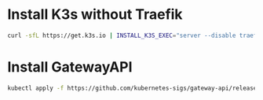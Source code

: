 # Install K3s without Traefik

```bash
curl -sfL https://get.k3s.io | INSTALL_K3S_EXEC="server --disable traefik" sh
```

# Install GatewayAPI

```bash
kubectl apply -f https://github.com/kubernetes-sigs/gateway-api/releases/download/v1.0.0/standard-install.yaml
```
